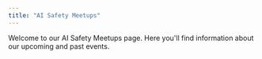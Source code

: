 ```yaml
---
title: "AI Safety Meetups"
---
```


Welcome to our AI Safety Meetups page. Here you'll find information about our upcoming and past events.